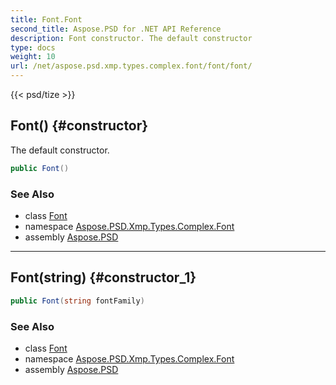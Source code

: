 ```yaml
---
title: Font.Font
second_title: Aspose.PSD for .NET API Reference
description: Font constructor. The default constructor
type: docs
weight: 10
url: /net/aspose.psd.xmp.types.complex.font/font/font/
---
```

{{< psd/tize >}}
## Font() {#constructor}

The default constructor.

```csharp
public Font()
```

### See Also

* class [Font](../)
* namespace [Aspose.PSD.Xmp.Types.Complex.Font](../../font/)
* assembly [Aspose.PSD](../../../)

---

## Font(string) {#constructor_1}

```csharp
public Font(string fontFamily)
```

### See Also

* class [Font](../)
* namespace [Aspose.PSD.Xmp.Types.Complex.Font](../../font/)
* assembly [Aspose.PSD](../../../)


